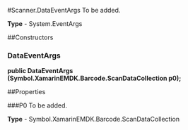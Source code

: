 #Scanner.DataEventArgs
To be added.

**Type** - System.EventArgs

##Constructors
### DataEventArgs 
**public DataEventArgs (Symbol.XamarinEMDK.Barcode.ScanDataCollection p0);**

##Properties

###P0
To be added.

**Type** - Symbol.XamarinEMDK.Barcode.ScanDataCollection


